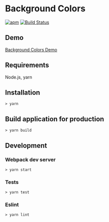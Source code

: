 # Background Colors


[![apm](https://img.shields.io/apm/l/vim-mode.svg)](https://github.com/Gecko222/background-colors)
[![Build Status](https://travis-ci.org/Gecko222/background-colors.svg?branch=master)](https://travis-ci.org/Gecko222/background-colors)

## Demo

[Background Colors Demo](https://gecko222.github.io/background-colors/dist/)

## Requirements

Node.js, yarn

## Installation

```
> yarn
```

## Build application for production

```
> yarn build
```

## Development

### Webpack dev server

```
> yarn start
```

### Tests

```
> yarn test
```

### Eslint

```
> yarn lint
```
